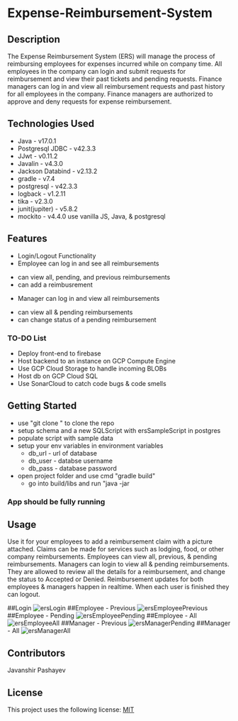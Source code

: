 # Expense-Reimbursement-System

## Description
The Expense Reimbursement System (ERS) will manage the process of reimbursing employees for expenses incurred while on company time. All employees in the company can login and submit requests for reimbursement and view their past tickets and pending requests. Finance managers can log in and view all reimbursement requests and past history for all employees in the company. Finance managers are authorized to approve and deny requests for expense reimbursement.

## Technologies Used
* Java - v17.0.1
* Postgresql JDBC - v42.3.3
* JJwt - v0.11.2
* Javalin - v4.3.0
* Jackson Databind - v2.13.2
* gradle - v7.4
* postgresql - v42.3.3
* logback - v1.2.11
* tika - v2.3.0
* junit(jupiter) - v5.8.2
* mockito - v4.4.0
use vanilla JS, Java, & postgresql

## Features
* Login/Logout Functionality
* Employee can log in and see all reimbursements
 - can view all, pending, and previous reimbursements
 - can add a reimbusrement
* Manager can log in and view all reimbursements
 - can view all & pending reimbursements
 - can change status of a pending reimbursement

### TO-DO List
* Deploy front-end to firebase
* Host backend to an instance on GCP Compute Engine
* Use GCP Cloud Storage to handle incoming BLOBs
* Host db on GCP Cloud SQL
* Use SonarCloud to catch code bugs & code smells

## Getting Started
* use "git clone <repo-link>" to clone the repo
* setup schema and a new SQLScript with ersSampleScript in postgres
* populate script with sample data
* setup your env variables in environment variables
  - db_url - url of database
  - db_user - databse username 
  - db_pass - database password
* open project folder and use cmd "gradle build"
  - go into build/libs and run "java -jar <jar-file>

 ### App should be fully running 
  
 ## Usage
  Use it for your employees to add a reimbursement claim with a picture attached. Claims can be made for services such as lodging, food, or other company reimbursements. Employees can view all, previous, & pending reimbursements. Managers can login to view all & pending reimbursements. They are allowed to review all the details for a reimbursement, and change the status to Accepted or Denied. Reimbursement updates for both employees & managers happen in realtime. When each user is finished they can logout.
 
 ##Login
![ersLogin](https://user-images.githubusercontent.com/40347155/162830486-e96acc68-f460-4b98-a79f-a5312e40075e.JPG)
 ##Employee - Previous 
![ersEmployeePrevious](https://user-images.githubusercontent.com/40347155/162830528-5c402034-d087-45d4-96d4-7e3d47cb9ff7.JPG)
 ##Employee - Pending 
![ersEmployeePending](https://user-images.githubusercontent.com/40347155/162830533-4720e639-9480-46c2-a9a0-b6832ad31bf6.JPG)
##Employee - All 
![ersEmployeeAll](https://user-images.githubusercontent.com/40347155/162830539-0128345c-cd40-4ea2-a8d7-74ab6ab32f07.JPG)
##Manager - Previous 
![ersManagerPending](https://user-images.githubusercontent.com/40347155/162830550-504adf76-67f0-45e3-a897-e1bd986110fb.JPG)
 ##Manager - All 
![ersManagerAll](https://user-images.githubusercontent.com/40347155/162830567-f0873dc9-5e9c-47e4-b4c4-567c86a1a763.JPG)
 
 ## Contributors
  Javanshir Pashayev
 
 ## License
  This project uses the following license: [MIT](https://choosealicense.com/licenses/mit/)
  

